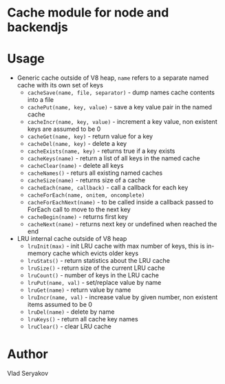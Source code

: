 # Cache module for node and backendjs

# Usage

 - Generic cache outside of V8 heap, `name` refers to a separate named cache with its own set of keys
   - `cacheSave(name, file, separator)` - dump names cache contents into a file
   - `cachePut(name, key, value)` - save a key value pair in the named cache
   - `cacheIncr(name, key, value)` - increment a key value, non existent keys are assumed to be 0
   - `cacheGet(name, key)` - return value for a key
   - `cacheDel(name, key)` - delete a key 
   - `cacheExists(name, key)` - returns true if a key exists
   - `cacheKeys(name)` - return a list of all keys in the named cache
   - `cacheClear(name)` - delete all keys
   - `cacheNames()` - returs all existing named caches
   - `cacheSize(name)` - returns size of a cache
   - `cacheEach(name, callback)` - call a callback for each key
   - `cacheForEach(name, onitem, oncomplete)`
   - `cacheForEachNext(name)` - to be called inside a callback passed to ForEach call to move to the next key
   - `cacheBegin(name)` - returns first key 
   - `cacheNext(name)` - returns next key or undefined when reached the end
 - LRU internal cache outside of V8 heap
   - `lruInit(max)` - init LRU cache with max number of keys, this is in-memory cache which evicts older keys
   - `lruStats()` - return statistics about the LRU cache
   - `lruSize()` - return size of the current LRU cache
   - `lruCount()` - number of keys in the LRU cache
   - `lruPut(name, val)` - set/replace value by name
   - `lruGet(name)` - return value by name
   - `lruIncr(name, val)` - increase value by given number, non existent items assumed to be 0
   - `lruDel(name)` - delete by name
   - `lruKeys()` - return all cache key names
   - `lruClear()` - clear LRU cache

# Author 

Vlad Seryakov

